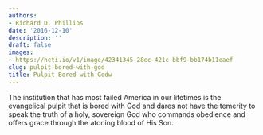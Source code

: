 ```yaml
---
authors:
- Richard D. Phillips
date: '2016-12-10'
description: ''
draft: false
images:
- https://hcti.io/v1/image/42341345-28ec-421c-bbf9-bb174b11eaef
slug: pulpit-bored-with-god
title: Pulpit Bored with Godw
---
```


The institution that has most failed America in our lifetimes is the evangelical pulpit that is bored with God and dares not have the temerity to speak the truth of a holy, sovereign God who commands obedience and offers grace through the atoning blood of His Son.